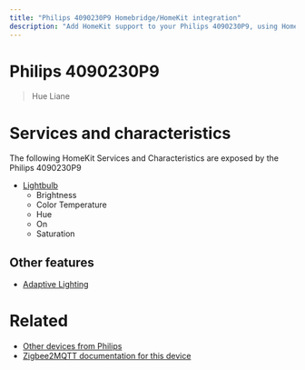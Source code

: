 ```yaml
---
title: "Philips 4090230P9 Homebridge/HomeKit integration"
description: "Add HomeKit support to your Philips 4090230P9, using Homebridge, Zigbee2MQTT and homebridge-z2m."
---
```

<!---
This file has been GENERATED using src/docgen/docgen.ts
DO NOT EDIT THIS FILE MANUALLY!
-->
# Philips 4090230P9
> Hue Liane


# Services and characteristics
The following HomeKit Services and Characteristics are exposed by
the Philips 4090230P9

* [Lightbulb](../../light.md)
  * Brightness
  * Color Temperature
  * Hue
  * On
  * Saturation


## Other features
* [Adaptive Lighting](../../light.md)


# Related
* [Other devices from Philips](../index.md#philips)
* [Zigbee2MQTT documentation for this device](https://www.zigbee2mqtt.io/devices/4090230P9.html)